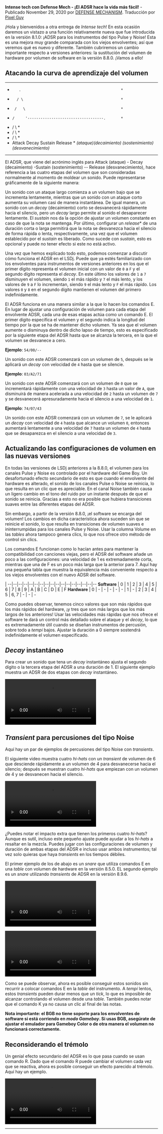 **Intense tech con Defense Mech - ¡El ADSR hace la vida más fácil!**
-Publicado November 29, 2020 por [DEFENSE MECHANISM](../en/18-adsr-makes-life-easier.md.html). Traducción por [Pixel 
Guy](https://apixelguy.com/)

¡Hola y bienvenidos a otra entrega de *Intense tech*! En esta ocasión
daremos un vistazo a una función relativamente nueva que fue introducida
en la versión 8.1.0: ¡ADSR para los instrumentos del tipo Pulse y Noise!
Esta es una mejora muy grande comparada con los viejos envolventes; así
que veremos qué es nuevo y diferente. También cubriremos un cambio
importante respecto a versiones anteriores: la sustitución del volumen
de hardware por volumen de software en la versión 8.8.0. ¡Vamos a ello!

Atacando la curva de aprendizaje del volumen
--------------------------------------------

*********************************************************
*        .                                              *
*       / \                                             *
*      /   \                                            *
*     /     '-----------------------------------.       *
*    /                                           \      *
*   /                                             \     *
*  /                                               \    *
* Attack  Decay           Sustain              Release  *
*(ataque)(decaimiento) (sostenimiento) (desvanecimiento)*
*********************************************************

El ADSR, que viene del acrónimo inglés para Attack (ataque) - Decay
(decaimiento) -Sustain (sostenimiento) -- Release (desvanecimiento),
hace referencia a las cuatro etapas del volumen que son consideradas
normalmente al momento de moldear un sonido. Puede representarse
gráficamente de la siguiente manera:

Un sonido con un ataque largo comienza a un volumen bajo que se
incrementa lentamente, mientras que un sonido con un ataque corto
aumenta su volumen casi de manera instantánea. De igual manera, un
sonido con un *decay* (decaimiento) corto se desvanecerá rápidamente
hacia el silencio, pero un *decay* largo permite al sonido el
desaparecer lentamente. El *sustain* nos da la opción de ajustar un
volumen constante en caso de que la nota se mantenga. Por último,
configurar un *release*\* de una duración corta o larga permitirá que la
nota se desvanezca hacia el silencio de forma rápida o lenta,
respectivamente, una vez que el volumen establecido por el *sustain* es
liberado. Como sucede con *sustain*, esto es opcional y puede no tener
efecto si este no está activo.

Una vez que hemos explicado todo esto, podemos comenzar a discutir cómo
funciona el ADSR en el LSDj. Puede que ya estés familiarizado con los
envolventes para instrumentos de versiones anteriores en los que el
primer dígito representa el volumen inicial con un valor de `0` a `F` y el
segundo dígito representa el *decay*. En este último los valores de `1` a
`7` disminuyen el volumen, siendo `1` el más rápido y `7` el más lento, y los
valores de `9` a `F` lo incrementan, siendo `9` el más lento y `F` el más
rápido. Los valores `0` y `8` en el segundo dígito mantienen el volumen del
primero indefinidamente.

El ADSR funciona en una manera similar a la que lo hacen los comandos E.
En lugar de ajustar una configuración de volumen para cada etapa del
envolvente ADSR, cada una de esas etapas actúa como un comando E. El
primer dígito especifica el volumen y el segundo indica la longitud del
tiempo por la que se ha de mantener dicho volumen. Ya sea que el volumen
aumente o disminuya dentro de dicho lapso de tiempo, esto es
especificado por la siguiente etapa del ADSR hasta que se alcanza la
tercera, en la que el volumen se desvanece a cero.

**Ejemplo**: `54/00/--`

Un sonido con este ADSR comenzará con un volumen de `5`, después se le
aplicará un *decay* con velocidad de `4` hasta que se silencie.

**Ejemplo**: `03/A2/71`

Un sonido con este ADSR comenzará con un volumen de `0` que se
incrementará rápidamente con una velocidad de `3` hasta un valor de `A`, que
disminuirá de manera acelerada a una velocidad de `2` hasta un volumen de
`7` y se desvanecerá apresuradamente hacia el silencio a una velocidad
de `1`.

**Ejemplo**: `74/07/43`

Un sonido con este ADSR comenzará con un volumen de `7`, se le aplicará un
*decay* con velocidad de `4` hasta que alcance un volumen `0`, entonces
aumentará lentamente a una velocidad de `7` hasta un volumen de `4` hasta
que se desaparezca en el silencio a una velocidad de `3`.

Actualizando las configuraciones de volumen en las nuevas versiones
--------------------------------------------

En todas las versiones de LSDj anteriores a la 8.8.0, el volumen para
los canales Pulse y Noise es controlado por el hardware del Game Boy. Un
desafortunado efecto secundario de esto es que cuando el envolvente del
hardware es alterado, el sonido de los canales Pulse o Noise se
reinicia, lo que resulta en un clic que es apreciable. En el canal Noise
también causa un ligero cambio en el tono del ruido por un instante
después de que el sonido se reinicia. Gracias a esto no era posible que
hubiera transiciones suaves entre las diferentes etapas del ADSR.

Sin embargo, a partir de la versión 8.8.0, ¡el software se encarga del
volumen! Los cambios en dicha característica ahora suceden sin que se
reinicie el sonido, lo que resulta en transiciones de volumen suaves e
ininterrumpidas para los canales Pulse y Noise. Usar la columna Volume
en las *tables* ahora tampoco genera clics, lo que nos ofrece otro
método de control sin clics.

Los comandos E funcionan como lo hacían antes para mantener la
compatibilidad con canciones viejas, pero el ADSR del software añade un
poco a las configuraciones: una velocidad de 1 es extremadamente corta,
mientras que una de F es un poco más larga que la anterior para 7. Aquí
hay una pequeña tabla que muestra la equivalencia más conveniente
respecto a los viejos envolventes con el nuevo ADSR del software.

<style>
th { display: none;}
</style>
 | 
 --|--|--|--|--|--|--|--|--|--|--|--|--|--|--|--|--
**Software** | 0 | 1 | 2 | 3 | 4 | 5 | 6 | 7 | 8 | 9 | A | B | C | D | E | F
**Hardware** | 0 | - | - | - | - | - | 1 | - | 2 | 3 | 4 | 5 | 6, 7 | - | - | -

Como puedes observar, tenemos cinco valores que son más rápidos que los
más rápidos del hardware, ¡y tres que son más largos que los más largos
de los anteriores! Usar las velocidades más rápidas que nos ofrece el
software te dará un control más detallado sobre el ataque y el *decay*,
lo que es extremadamente útil cuando se diseñan instrumentos de
percusión, sobre todo a *tempi* bajos. Ajustar la duración a 0 siempre
sostendrá indefinidamente el volumen especificado.

*Decay* instantáneo
-------------------

Para crear un sonido que tena un *decay* instantáneo ajusta el segundo
dígito o la tercera etapa del ADSR a una duración de 1. El siguiente
ejemplo muestra un ADSR de dos etapas con *decay* instantáneo.

![*Decay* instantáneo](../media/adsrinst.mp4)

*Transient* para percusiones del tipo Noise
--------------------------------------------

Aquí hay un par de ejemplos de percusiones del tipo Noise con
*transients*.

El siguiente video muestra cuatro *hi-hats* con un *transient* de
volumen de 6 que desciende rápidamente a un volumen de 4 para
desvanecerse hacia el silencio; después se muestran cuatro *hi-hats* que
empiezan con un volumen de 4 y se desvanecen hacia el silencio.

![Hi-hat *ADSR*](../media/adsrchh.mp4)

¿Puedes notar el impacto extra que tienen los primeros cuatro *hi-hats*?
Aunque es sutil, incluso este pequeño ajuste puede ayudar a los
*hi-hats* a resaltar en la mezcla. Puedes jugar con las configuraciones
de volumen y duración de ambas etapas del ADSR e incluso usar ambos
instrumentos; tal vez solo quieras que haya *transients* en los tiempos
débiles.

El primer ejemplo de los de abajo es un *snare* que utiliza comandos E
en una *table* con volumen de hardware en la versión 8.5.0. EL segundo
ejemplo es un *snare* utilizando *transients* de ADSR en la versión
8.9.6.

![Snare *con* transients *en la versión 8.5.0*](../media/esnare.mp4)

![Snare *con* transients *de ADSR en la versión 8.9.6*](../media/adsrsnare.mp4)

Como se puede observar, ahora es posible conseguir estos sonidos sin
recurrir a colocar comandos E en la *table* del instrumento. A *tempi*
lentos, estos *transients* pueden durar menos que un *tick*, lo que es
imposible de alcanzar controlando el volumen desde una *table*. También
puedes notar que el comando K ya no causa un clic al final de las notas.

**Nota importante: el BGB no tiene soporte para los envolventes de
software si está corriendo en *modo Gameboy*. Si usas BGB, asegúrate de
ajustar el emulador para Gameboy Color o de otra manera el volumen no
funcionará correctamente.**

Reconsiderando el trémolo
-------------------------

Un genial efecto secundario del ADSR es lo que pasa cuando se usan
comando R. Dado que el comando R puede cambiar el volumen cada vez que
se reactiva, ahora es posible conseguir un efecto parecido al trémolo.
Aquí hay un ejemplo.

![Trémolo con ADSR y comandos R](../media/tremolo.mp4)

------------------------------------------
